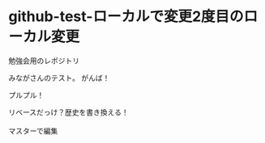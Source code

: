 # github-test-ローカルで変更2度目のローカル変更
勉強会用のレポジトリ


みながさんのテスト。
がんば！

プルプル！

リベースだっけ？歴史を書き換える！<br />
<br />
マスターで編集

